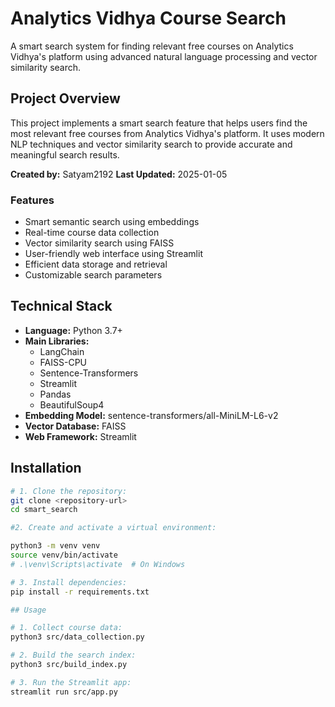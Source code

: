 # Analytics Vidhya Course Search

A smart search system for finding relevant free courses on Analytics Vidhya's platform using advanced natural language processing and vector similarity search.

## Project Overview

This project implements a smart search feature that helps users find the most relevant free courses from Analytics Vidhya's platform. It uses modern NLP techniques and vector similarity search to provide accurate and meaningful search results.

**Created by:** Satyam2192
**Last Updated:** 2025-01-05

### Features

- Smart semantic search using embeddings
- Real-time course data collection
- Vector similarity search using FAISS
- User-friendly web interface using Streamlit
- Efficient data storage and retrieval
- Customizable search parameters

## Technical Stack

- **Language:** Python 3.7+
- **Main Libraries:**
  - LangChain 
  - FAISS-CPU 
  - Sentence-Transformers
  - Streamlit
  - Pandas
  - BeautifulSoup4
- **Embedding Model:** sentence-transformers/all-MiniLM-L6-v2
- **Vector Database:** FAISS
- **Web Framework:** Streamlit

## Installation

```bash
# 1. Clone the repository:
git clone <repository-url>
cd smart_search

#2. Create and activate a virtual environment:

python3 -m venv venv
source venv/bin/activate  
# .\venv\Scripts\activate  # On Windows

# 3. Install dependencies:
pip install -r requirements.txt

## Usage

# 1. Collect course data:
python3 src/data_collection.py

# 2. Build the search index:
python3 src/build_index.py

# 3. Run the Streamlit app:
streamlit run src/app.py
```
